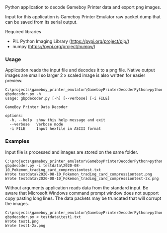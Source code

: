
Python application to decode Gameboy Printer data and export png images.

Input for this application is Gameboy Printer Emulator raw packet dump that can be saved from its serial output.

Required libraries

* PIL Python Imaging Library (https://pypi.org/project/pip/)
* numpy (https://pypi.org/project/numpy/)


### Usage

Application reads the input file and decodes it to a png file. Native output images are small so larger 2 x scaled image is also written for easier preview.

```
C:\projects\gameboy_printer_emulator\GameboyPrinterDecoderPython>python gbpdecoder.py -h
usage: gbpdecoder.py [-h] [--verbose] [-i FILE]

GameBoy Printer Data Decoder

options:
  -h, --help  show this help message and exit
  --verbose   Verbose mode
  -i FILE     Input hexfile in ASCII format
```

### Examples

Input file is processed and images are stored on the same folder.
```
C:\projects\gameboy_printer_emulator\GameboyPrinterDecoderPython>python gbpdecoder.py -i testdata\2020-08-10_Pokemon_trading_card_compressiontest.txt 
Wrote testdata\2020-08-10_Pokemon_trading_card_compressiontest.png
Wrote testdata\2020-08-10_Pokemon_trading_card_compressiontest-2x.png
```

Without arguments application reads data from the standard input.
Be aware that Microsoft Windows command prompt window does not support copy pasting long lines. The data packets may be truncated that will corrupt the images.

```
C:\projects\gameboy_printer_emulator\GameboyPrinterDecoderPython>python gbpdecoder.py < testdata\test1.txt
Wrote test1.png
Wrote test1-2x.png
```